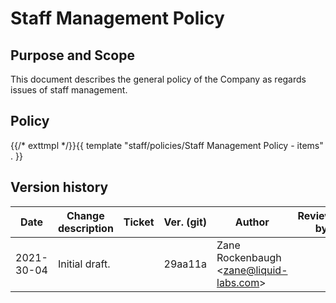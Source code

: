 # Staff Management Policy

## Purpose and Scope

This document describes the general policy of the Company as regards issues of staff management.

## Policy

{{/* exttmpl */}}{{ template "staff/policies/Staff Management Policy - items" . }}

## Version history

Date | Change description | Ticket | Ver. (git) | Author | Reviewed by
-----|--------------------|--------|------------|--------|-------------
2021-30-04 | Initial draft. | | 29aa11a | Zane Rockenbaugh &lt;zane@liquid-labs.com&gt; |
